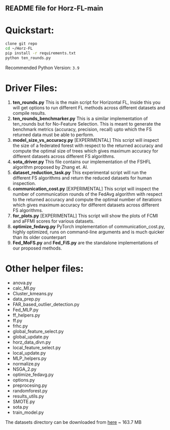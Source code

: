 ## README file for Horz-FL-main

# Quickstart:
```bash
clone git repo
cd ~/Horz-FL
pip install -r requirements.txt
python ten_rounds.py
```

Recommended Python Version: `3.9`

# Driver Files:
1. **ten_rounds.py**
	This is the main script for Horizontal FL, Inside this you will get options to run different FL methods across different datasets and compile results.
2. **ten_rounds_benchmarker.py**
	This is a similar implementation of ten_rounds but for No-Feature Selection. This is meant to generate the benchmark metrics (accuracy, precision, recall) upto which the FS returned data must be able to perform.
3. **model_size_vs_accuracy.py**
	[EXPERIMENTAL] This script will inspect the size of a federated forest with respect to the returned accuracy and compute the optimal size of trees which gives maximum accuracy for different datasets across different FS algorithms.
4. **sota_driver.py**
	This file contains our implementation of the FSHFL algorithm proposed by Zhang et. Al.
5. **dataset_reduction_task.py**
	This experimental script will run the different FS algorithms and return the reduced datasets for human inspection.
6. **communication_cost.py**
	[EXPERIMENTAL] This script will inspect the number of communication rounds of the FedAvg algorithm with respect to the returned accuracy and compute the optimal number of iterations which gives maximum accuracy for different datasets across different FS algorithms.
7. **for_plots.py**
	[EXPERIMENTAL] This script will show the plots of FCMI and aFFMI scores for various datasets.
8. **optimize_fedavg.py**
	PyTorch implementation of communication_cost.py, highly optimized, runs on command-line arguments and is much quicker than its older counterpart
9. **Fed_MoFS.py** and **Fed_FiS.py** are the standalone implementations of our proposed methods.

# Other helper files:
- anova.py
- calc_MI.py
- Cluster_kmeans.py
- data_prep.py
- FAR_based_outlier_detection.py
- Fed_MLP.py
- ff_helpers.py
- ff.py
- frhc.py
- global_feature_select.py
- global_update.py
- horz_data_divn.py
- local_feature_select.py
- local_update.py
- MLP_helpers.py
- normalize.py
- NSGA_2.py
- optimize_fedavg.py
- options.py
- preprocesing.py
- randomforest.py
- results_utils.py
- SMOTE.py
- sota.py
- train_model.py

The datasets directory can be downloaded from [here](https://drive.google.com/file/d/1OgmWSRQkSaRYkNr9uju_qejz-lrPRgkf/view?usp=sharing) ~ 163.7 MB
